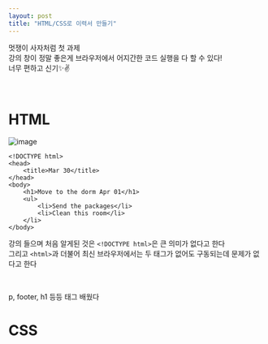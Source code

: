 ```yaml
---
layout: post
title: "HTML/CSS로 이력서 만들기"
---
```


멋쟁이 사자처럼 첫 과제  
강의 창이 정말 좋은게 브라우저에서 어지간한 코드 실행을 다 할 수 있다!  
너무 편하고 신기✨✌  

<br>

# HTML
![image](https://user-images.githubusercontent.com/86642180/160767766-d9107f42-2838-41af-8ea4-1da7d76f3be6.png)
```
<!DOCTYPE html>
<head>
    <title>Mar 30</title>
</head>
<body>
    <h1>Move to the dorm Apr 01</h1>
    <ul>
        <li>Send the packages</li>
        <li>Clean this room</li>
    </li>
</body>    
```
강의 들으며 처음 알게된 것은 `<!DOCTYPE html>`은 큰 의미가 없다고 한다  
그리고 `<html>`과 더불어 최신 브라우저에서는 두 태그가 없어도 구동되는데 문제가 없다고 한다  

<br>

p, footer, h1 등등 태그 배웠다

# CSS
